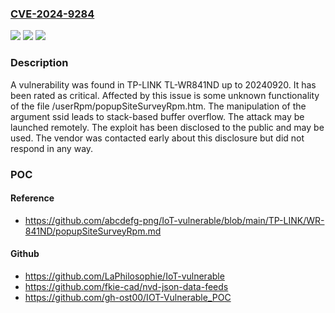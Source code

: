 ### [CVE-2024-9284](https://cve.mitre.org/cgi-bin/cvename.cgi?name=CVE-2024-9284)
![](https://img.shields.io/static/v1?label=Product&message=TL-WR841ND&color=blue)
![](https://img.shields.io/static/v1?label=Version&message=%3D%2020240920%20&color=brighgreen)
![](https://img.shields.io/static/v1?label=Vulnerability&message=Stack-based%20Buffer%20Overflow&color=brighgreen)

### Description

A vulnerability was found in TP-LINK TL-WR841ND up to 20240920. It has been rated as critical. Affected by this issue is some unknown functionality of the file /userRpm/popupSiteSurveyRpm.htm. The manipulation of the argument ssid leads to stack-based buffer overflow. The attack may be launched remotely. The exploit has been disclosed to the public and may be used. The vendor was contacted early about this disclosure but did not respond in any way.

### POC

#### Reference
- https://github.com/abcdefg-png/IoT-vulnerable/blob/main/TP-LINK/WR-841ND/popupSiteSurveyRpm.md

#### Github
- https://github.com/LaPhilosophie/IoT-vulnerable
- https://github.com/fkie-cad/nvd-json-data-feeds
- https://github.com/gh-ost00/IOT-Vulnerable_POC

